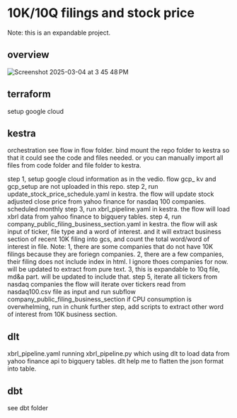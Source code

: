 # 10K/10Q filings and stock price

Note: this is an expandable project. 

## overview   
![Screenshot 2025-03-04 at 3 45 48 PM](https://github.com/user-attachments/assets/d04ac1ae-66ca-4ef2-b229-fe12ee59990c)


## terraform   
setup google cloud

## kestra
orchestration 
see flow in flow folder. 
bind mount the repo folder to kestra so that it could see the code and files needed. 
or you can manually import all files from code folder and file folder to kestra.

step 1, setup google cloud information as in the vedio. 
    flow gcp_ kv and gcp_setup are not uploaded in this repo. 
step 2, run update_stock_price_schedule.yaml in kestra. 
    the flow will update stock adjusted close price from yahoo finance for nasdaq 100 companies. scheduled monthly
step 3, run xbrl_pipeline.yaml in kestra.
    the flow will load xbrl data from yahoo finance to bigquery tables. 
step 4, run company_public_filing_business_section.yaml in kestra. 
    the flow will ask input of ticker, file type and a word of interest. 
    and it will extract business section of recent 10K filing into gcs, and count the total word/word of interest in file. 
    Note: 1, there are some companies that do not have 10K filings because they are foriegn companies. 
        2, there are a few companies, their filing does not include index in html. I ignore thoes companies for now. 
            will be updated to extract from pure text.
        3, this is expandable to 10q file, md&a part. will be updated to include that.
step 5, iterate all tickers from nasdaq companies
    the flow will iterate over tickers read from nasdaq100.csv file as input and run subflow company_public_filing_business_section
    if CPU consumption is overwhelming, run in chunk
further step, add scripts to extract other word of interest from 10K business section. 

## dlt
xbrl_pipeline.yaml running xbrl_pipeline.py which using dlt to load data from yahoo finance api to bigquery tables. 
dlt help me to flatten the json format into table. 

## dbt
see dbt folder   
